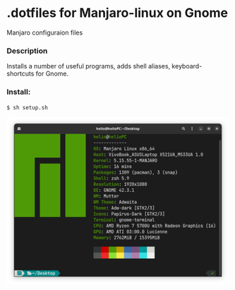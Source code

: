 # .dotfiles for Manjaro-linux on Gnome
Manjaro configuraion files

### Description
Installs a number of useful programs, adds shell aliases, keyboard-shortcuts for Gnome.

### Install:
```
$ sh setup.sh
```



![Alt text](./screenshots/neofetch.png/ "Result")
